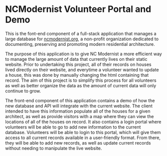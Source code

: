 # NCModernist Volunteer Portal and Demo

This is the font-end component of a full-stack application that manages a large database for [ncmodernist.org](https://ncmodernist.org), a non-profit organization dedicated to documenting, preserving and promoting modern residential architecture. 

The purpose of this application is to give NC Modernist a more efficient way to manage the large amount of data that currently lives on their static website. Prior to undertaking this project, all of their records on houses lived directly on their website, and everytime a volunteer wanted to update a house, this was done by manually changing the html containing that record. The aim of this project is to simplify this process for all volunteers as well as better organize the data as the amount of current data will only continue to grow.

The front-end component of this application contains a demo of how the new database and API will integrate with the current website. The client intended to have this information populate all of the houses for a given architect, as well as provide visitors with a map where they can view the locations of all of the houses on record. It also contains a login portal where volunteers will be able to go to add new information to the current database. Volunteers will be able to login to this portal, which will give them access to all current records available in a user-friendly format. From there, they will be able to add new records, as well as update current records without needing to manipulate the live website.